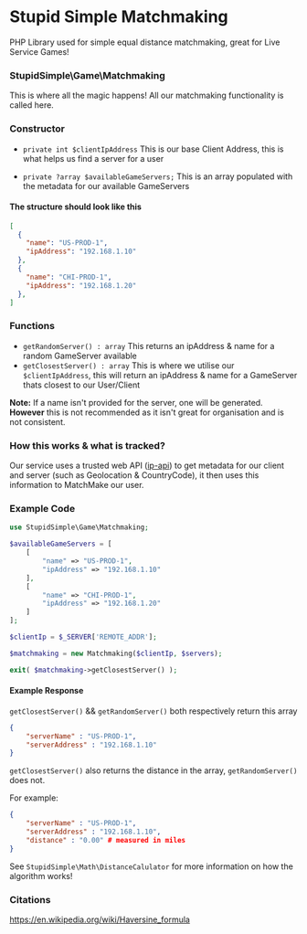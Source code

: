 # Stupid Simple Matchmaking
PHP Library used for simple equal distance matchmaking, great for Live Service Games!

### StupidSimple\Game\Matchmaking
This is where all the magic happens! All our matchmaking functionality is called here.

### Constructor
- `private int $clientIpAddress` This is our base Client Address, this is what helps us find a server for a user

- `private ?array $availableGameServers;` This is an array populated with the metadata for our available GameServers

#### The structure should look like this 

```json
[
  {
    "name": "US-PROD-1",
    "ipAddress": "192.168.1.10"
  },
  {
    "name": "CHI-PROD-1",
    "ipAddress": "192.168.1.20"
  },
]
```

### Functions

- `getRandomServer() : array` This returns an ipAddress & name for a random GameServer available
- `getClosestServer() : array` This is where we utilise our `$clientIpAddress`, this will return an ipAddress & name for a GameServer thats closest to our User/Client


**Note:** If a name isn't provided for the server, one will be generated. **However** this is not recommended as it isn't great for organisation and is not consistent.

### How this works & what is tracked?
Our service uses a trusted web API ([ip-api](https://ip-api.com/)) to get metadata for our client and server (such as Geolocation & CountryCode), it then uses this information to MatchMake our user.

### Example Code

```php
use StupidSimple\Game\Matchmaking;

$availableGameServers = [
    [
        "name" => "US-PROD-1",
        "ipAddress" => "192.168.1.10"
    ],
    [
        "name" => "CHI-PROD-1",
        "ipAddress" => "192.168.1.20"
    ]
];

$clientIp = $_SERVER['REMOTE_ADDR'];

$matchmaking = new Matchmaking($clientIp, $servers);

exit( $matchmaking->getClosestServer() );
```

#### Example Response

`getClosestServer()` && `getRandomServer()` both respectively return this array
```json
{
    "serverName" : "US-PROD-1",
    "serverAddress" : "192.168.1.10"
}  
```
`getClosestServer()` also returns the distance in the array, `getRandomServer()` does not.

For example:

```json
{
    "serverName" : "US-PROD-1",
    "serverAddress" : "192.168.1.10",
    "distance" : "0.00" # measured in miles
}  
```

See ``StupidSimple\Math\DistanceCalulator`` for more information on how the algorithm works!

### Citations
https://en.wikipedia.org/wiki/Haversine_formula